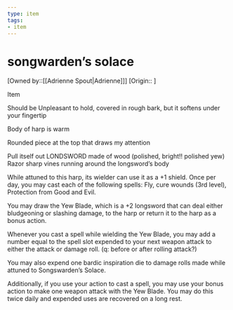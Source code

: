 ```yaml
---
type: item
tags:
- item
---
```


#  songwarden’s solace

[Owned by::[[Adrienne Spout|Adrienne]]]
[Origin:: ]

Item

Should be Unpleasant to hold, covered in rough bark, but it softens under your fingertip 

Body of harp is warm 

Rounded piece at the top that draws my attention 

Pull itself out
LONDSWORD
made of wood (polished, bright!! polished yew) 
Razor sharp vines running around the longsword’s body 

While attuned to this harp, its wielder can use it as a +1 shield. 
Once per day, you may cast each of the following spells: 
Fly, cure wounds (3rd level), Protection from Good and Evil. 

You may draw the Yew Blade, which is a +2 longsword that can deal either bludgeoning or slashing damage, to the harp or return it to the harp as a bonus action. 

Whenever you cast a spell while wielding the Yew Blade, you may add a number equal to the spell slot expended to your next weapon attack to either the attack or damage roll. (q: before or after rolling attack?)

You may also expend one bardic inspiration die to damage rolls made while attuned to Songswarden’s Solace. 

Additionally, if you use your action to cast a spell, you may use your bonus action to make one weapon attack with the Yew Blade. You may do this twice daily and expended uses are recovered on a long rest.

